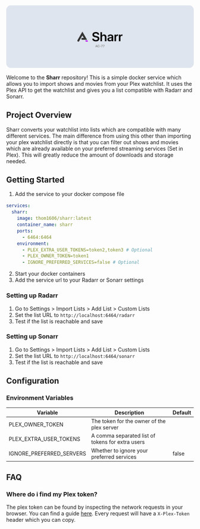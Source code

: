 ![Banner](./assets/images/readme-banner.png)

Welcome to the **Sharr** repository! This is a simple docker service which allows you to import shows and movies from your Plex watchlist. It uses the Plex API to get the watchlist and gives you a list compatible with Radarr and Sonarr.

## Project Overview

Sharr converts your watchlist into lists which are compatible with many different services. The main difference from using this other than importing your plex watchlist directly is that you can filter out shows and movies which are already available on your preferred streaming services (Set in Plex). This will greatly reduce the amount of downloads and storage needed.

## Getting Started

1. Add the service to your docker compose file

```yaml
services:
  sharr:
    image: thom1606/sharr:latest
    container_name: sharr
    ports:
      - 6464:6464
    environment:
      - PLEX_EXTRA_USER_TOKENS=token2,token3 # Optional
      - PLEX_OWNER_TOKEN=token1
      - IGNORE_PREFERRED_SERVICES=false # Optional
```

2. Start your docker containers
3. Add the service url to your Radarr or Sonarr settings

### Setting up Radarr

1. Go to Settings > Import Lists > Add List > Custom Lists
2. Set the list URL to `http://localhost:6464/radarr`
3. Test if the list is reachable and save

### Setting up Sonarr

1. Go to Settings > Import Lists > Add List > Custom Lists
2. Set the list URL to `http://localhost:6464/sonarr`
3. Test if the list is reachable and save

## Configuration

### Environment Variables

| Variable | Description | Default |
|----------|-------------|---------|
| PLEX_OWNER_TOKEN | The token for the owner of the plex server | |
| PLEX_EXTRA_USER_TOKENS | A comma separated list of tokens for extra users | |
| IGNORE_PREFERRED_SERVERS | Whether to ignore your preferred services | false |

## FAQ

### Where do i find my Plex token?

The plex token can be found by inspecting the network requests in your browser. You can find a guide [here](https://support.plex.tv/articles/204059436-finding-an-authentication-token-x-plex-token/). Every request will have a `X-Plex-Token` header which you can copy.
